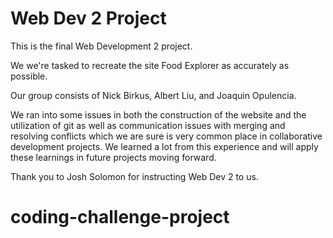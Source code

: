 # Web Dev 2 Project
This is the final Web Development 2 project.

We we're tasked to recreate the site Food Explorer as accurately as possible. 

Our group consists of Nick Birkus, Albert Liu, and Joaquin Opulencia.

We ran into some issues in both the construction of the website and the utilization of git as well as communication issues with merging and resolving conflicts which we are sure is very common place in collaborative development projects. We learned a lot from this experience and will apply these learnings in future projects moving forward. 

Thank you to Josh Solomon for instructing Web Dev 2 to us.
# coding-challenge-project
